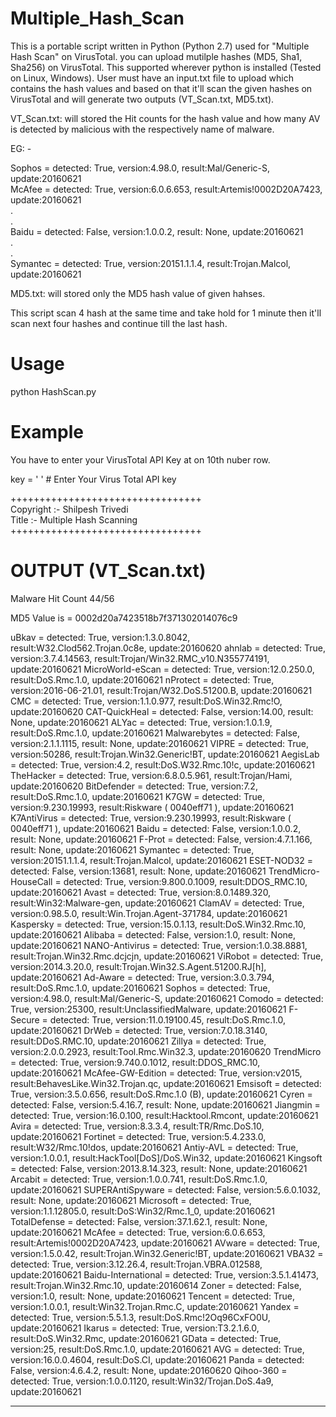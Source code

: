 # Multiple_Hash_Scan

This is a portable script written in Python (Python 2.7) used for "Multiple Hash Scan" on VirusTotal. you can upload mutilple hashes (MD5, Sha1, Sha256) on VirusTotal. This supported wherever python is installed (Tested on Linux, Windows). User must have an input.txt file to upload which contains the hash values and based on that it'll scan the given hashes on VirusTotal and will generate two outputs (VT_Scan.txt, MD5.txt).

VT_Scan.txt: will stored the Hit counts for the hash value and how many AV is detected by malicious with the respectively name of malware.

EG: -

Sophos = detected: True, version:4.98.0, result:Mal/Generic-S, update:20160621                                                              
McAfee = detected: True, version:6.0.6.653, result:Artemis!0002D20A7423, update:20160621                                                    
.                                                                                                                                           
.                                                                                                                                           
Baidu = detected: False, version:1.0.0.2, result: None, update:20160621                                                                                      
.                                                                                                                                           
.                                                                                                                                           
Symantec = detected: True, version:20151.1.1.4, result:Trojan.Malcol, update:20160621                                                            

MD5.txt: will stored only the MD5 hash value of given hahses.

This script scan 4 hash at the same time and take hold for 1 minute then it'll scan next four hashes and continue till the last hash.

# Usage

python HashScan.py

# Example

You have to enter your VirusTotal API Key at on 10th nuber row.

key = ' ' # Enter Your Virus Total API key

+++++++++++++++++++++++++++++++++                                                                                                       
 Copyright :- Shilpesh Trivedi             
 Title :- Multiple Hash Scanning  
+++++++++++++++++++++++++++++++++
 
 # OUTPUT (VT_Scan.txt)
 
Malware Hit Count 44/56

MD5 Value is = 0002d20a7423518b7f371302014076c9

uBkav = detected: True, version:1.3.0.8042, result:W32.Clod562.Trojan.0c8e, update:20160620
ahnlab = detected: True, version:3.7.4.14563, result:Trojan/Win32.RMC_v10.N355774191, update:20160621
MicroWorld-eScan = detected: True, version:12.0.250.0, result:DoS.Rmc.1.0, update:20160621
nProtect = detected: True, version:2016-06-21.01, result:Trojan/W32.DoS.51200.B, update:20160621
CMC = detected: True, version:1.1.0.977, result:DoS.Win32.Rmc!O, update:20160620
CAT-QuickHeal = detected: False, version:14.00, result: None, update:20160621
ALYac = detected: True, version:1.0.1.9, result:DoS.Rmc.1.0, update:20160621
Malwarebytes = detected: False, version:2.1.1.1115, result: None, update:20160621
VIPRE = detected: True, version:50286, result:Trojan.Win32.Generic!BT, update:20160621
AegisLab = detected: True, version:4.2, result:DoS.W32.Rmc.10!c, update:20160621
TheHacker = detected: True, version:6.8.0.5.961, result:Trojan/Hami, update:20160620
BitDefender = detected: True, version:7.2, result:DoS.Rmc.1.0, update:20160621
K7GW = detected: True, version:9.230.19993, result:Riskware ( 0040eff71 ), update:20160621
K7AntiVirus = detected: True, version:9.230.19993, result:Riskware ( 0040eff71 ), update:20160621
Baidu = detected: False, version:1.0.0.2, result: None, update:20160621
F-Prot = detected: False, version:4.7.1.166, result: None, update:20160621
Symantec = detected: True, version:20151.1.1.4, result:Trojan.Malcol, update:20160621
ESET-NOD32 = detected: False, version:13681, result: None, update:20160621
TrendMicro-HouseCall = detected: True, version:9.800.0.1009, result:DDOS_RMC.10, update:20160621
Avast = detected: True, version:8.0.1489.320, result:Win32:Malware-gen, update:20160621
ClamAV = detected: True, version:0.98.5.0, result:Win.Trojan.Agent-371784, update:20160621
Kaspersky = detected: True, version:15.0.1.13, result:DoS.Win32.Rmc.10, update:20160621
Alibaba = detected: False, version:1.0, result: None, update:20160621
NANO-Antivirus = detected: True, version:1.0.38.8881, result:Trojan.Win32.Rmc.dcjcjn, update:20160621
ViRobot = detected: True, version:2014.3.20.0, result:Trojan.Win32.S.Agent.51200.RJ[h], update:20160621
Ad-Aware = detected: True, version:3.0.3.794, result:DoS.Rmc.1.0, update:20160621
Sophos = detected: True, version:4.98.0, result:Mal/Generic-S, update:20160621
Comodo = detected: True, version:25300, result:UnclassifiedMalware, update:20160621
F-Secure = detected: True, version:11.0.19100.45, result:DoS.Rmc.1.0, update:20160621
DrWeb = detected: True, version:7.0.18.3140, result:DDoS.RMC.10, update:20160621
Zillya = detected: True, version:2.0.0.2923, result:Tool.Rmc.Win32.3, update:20160620
TrendMicro = detected: True, version:9.740.0.1012, result:DDOS_RMC.10, update:20160621
McAfee-GW-Edition = detected: True, version:v2015, result:BehavesLike.Win32.Trojan.qc, update:20160621
Emsisoft = detected: True, version:3.5.0.656, result:DoS.Rmc.1.0 (B), update:20160621
Cyren = detected: False, version:5.4.16.7, result: None, update:20160621
Jiangmin = detected: True, version:16.0.100, result:Hacktool.Rmcont, update:20160621
Avira = detected: True, version:8.3.3.4, result:TR/Rmc.DoS.10, update:20160621
Fortinet = detected: True, version:5.4.233.0, result:W32/Rmc.10!dos, update:20160621
Antiy-AVL = detected: True, version:1.0.0.1, result:HackTool[DoS]/DoS.Win32, update:20160621
Kingsoft = detected: False, version:2013.8.14.323, result: None, update:20160621
Arcabit = detected: True, version:1.0.0.741, result:DoS.Rmc.1.0, update:20160621
SUPERAntiSpyware = detected: False, version:5.6.0.1032, result: None, update:20160621
Microsoft = detected: True, version:1.1.12805.0, result:DoS:Win32/Rmc.1_0, update:20160621
TotalDefense = detected: False, version:37.1.62.1, result: None, update:20160621
McAfee = detected: True, version:6.0.6.653, result:Artemis!0002D20A7423, update:20160621
AVware = detected: True, version:1.5.0.42, result:Trojan.Win32.Generic!BT, update:20160621
VBA32 = detected: True, version:3.12.26.4, result:Trojan.VBRA.012588, update:20160621
Baidu-International = detected: True, version:3.5.1.41473, result:Trojan.Win32.Rmc.10, update:20160614
Zoner = detected: False, version:1.0, result: None, update:20160621
Tencent = detected: True, version:1.0.0.1, result:Win32.Trojan.Rmc.C, update:20160621
Yandex = detected: True, version:5.5.1.3, result:DoS.Rmc!2Oq96CxFO0U, update:20160621
Ikarus = detected: True, version:T3.2.1.6.0, result:DoS.Win32.Rmc, update:20160621
GData = detected: True, version:25, result:DoS.Rmc.1.0, update:20160621
AVG = detected: True, version:16.0.0.4604, result:DoS.CI, update:20160621
Panda = detected: False, version:4.6.4.2, result: None, update:20160620
Qihoo-360 = detected: True, version:1.0.0.1120, result:Win32/Trojan.DoS.4a9, update:20160621

*************************************************************************************************************************************
